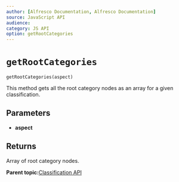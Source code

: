 ```yaml
---
author: [Alfresco Documentation, Alfresco Documentation]
source: JavaScript API
audience: 
category: JS API
option: getRootCategories
---
```


# ``getRootCategories``

```getRootCategories(aspect)```

This method gets all the root category nodes as an array for a given classification.

## Parameters

-   **aspect**

## Returns

Array of root category nodes.

**Parent topic:**[Classification API](../references/API-JS-Classification.md)

